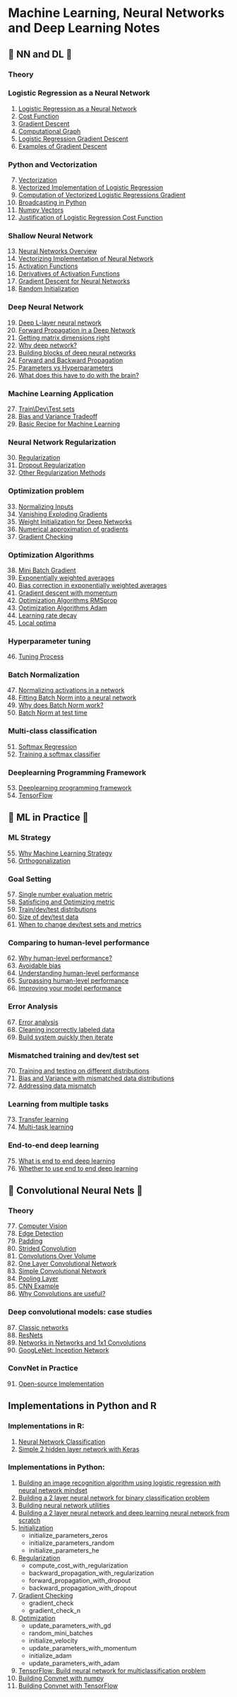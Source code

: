 # Machine Learning, Neural Networks and Deep Learning Notes

## :notebook: NN and DL :notebook:
### Theory
### Logistic Regression as a Neural Network
1. [Logistic Regression as a Neural Network](https://stomioka.github.io/deeplearning/docs/001-logistic-regression-as-a-neural-network.html)
2. [Cost Function](https://stomioka.github.io/deeplearning/docs/002-logistic-regression-cost-function.html)
3. [Gradient Descent](https://stomioka.github.io/deeplearning/docs/003-gradient-descent.html)
4. [Computational Graph](https://stomioka.github.io/deeplearning/docs/004-comuputational-graph.html)
5. [Logistic Regression Gradient Descent](https://stomioka.github.io/deeplearning/docs/005-logistic-regression-gradient-descent.html)
6. [Examples of Gradient Descent](https://stomioka.github.io/deeplearning/docs/006-gradient-descent-example.html)
### Python and Vectorization
7. [Vectorization](https://stomioka.github.io/deeplearning/docs/007-vectorization.html)
8. [Vectorized Implementation of Logistic Regression](https://stomioka.github.io/deeplearning/docs/008-vectorizing-logistic-regression.html)
9. [Computation of Vectorized Logistic Regressions Gradient](https://stomioka.github.io/deeplearning/docs/009-vectorizing-logistic-regressions-gradient-computation.html)
10. [Broadcasting in Python](https://stomioka.github.io/deeplearning/docs/010-broadcasting-in-python.html)
11. [Numpy Vectors](https://stomioka.github.io/deeplearning/docs/011-a-note-on-python-numpy-vectors.html)
12. [Justification of Logistic Regression Cost Function](https://stomioka.github.io/deeplearning/docs/012-Explanation-of-logistic-regression-cost-function.html)
### Shallow Neural Network
13. [Neural Networks Overview](https://stomioka.github.io/deeplearning/docs/013-neural-networks-overview.html)
14. [Vectorizing Implementation of Neural Network](https://stomioka.github.io/deeplearning/docs/014-vectorizing-across-multiple-examples.html)
15. [Activation Functions](https://stomioka.github.io/deeplearning/docs/015-activation-function.html)
16. [Derivatives of Activation Functions](https://stomioka.github.io/deeplearning/docs/016-derivatives-of-activation-functions.html)
17. [Gradient Descent for Neural Networks](https://stomioka.github.io/deeplearning/docs/017-gradient-descent-for-neural-networks.html)
18. [Random Initialization](https://stomioka.github.io/deeplearning/docs/018-random-initialization.html)
### Deep Neural Network
19. [Deep L-layer neural network](https://stomioka.github.io/deeplearning/docs/019-deep-l-layer-neural-network.html)
20. [Forward Propagation in a Deep Network](https://stomioka.github.io/deeplearning/docs/020-forward-propagation-in-a-deep-network.html)
21. [Getting matrix dimensions right](https://stomioka.github.io/deeplearning/docs/021-getting-matrix-dimensions-right.html)
22. [Why deep network?](https://stomioka.github.io/deeplearning/docs/022-why-deep-representations.html)
23. [Building blocks of deep neural networks](https://stomioka.github.io/deeplearning/docs/023-building-block-deep-neural-network.html)
24. [Forward and Backward Propagation](https://stomioka.github.io/deeplearning/docs/024-forward-and-backward-prpagation.html)
25. [Parameters vs Hyperparameters](https://stomioka.github.io/deeplearning/docs/025-parameters-hyperparameters.html)
26. [What does this have to do with the brain?](https://stomioka.github.io/deeplearning/docs/026-what-dows-this-have-to-do-with-the-brain.html)
### Machine Learning Application
27. [Train\Dev\Test sets](https://stomioka.github.io/deeplearning/docs/027-train-dev-test-sets.html)
28. [Bias and Variance Tradeoff](https://stomioka.github.io/deeplearning/docs/028-bias-variance.html)
29. [Basic Recipe for Machine Learning](https://stomioka.github.io/deeplearning/docs/029-basic-recipe-ml.html)
### Neural Network Regularization
30. [Regularization](https://stomioka.github.io/deeplearning/docs/030-regularization.html)
31. [Dropout Regularization](https://stomioka.github.io/deeplearning/docs/031-dropout-regularization.html)
32. [Other Regularization Methods](https://stomioka.github.io/deeplearning/docs/032-other-regularization-methods.html)
### Optimization problem
33. [Normalizing Inputs](https://stomioka.github.io/deeplearning/docs/033-normalizing-inputs.html)
34. [Vanishing Exploding Gradients](https://stomioka.github.io/deeplearning/docs/034-vanishing-exploding-gradients.html)
35. [Weight Initialization for Deep Networks](https://stomioka.github.io/deeplearning/docs/035-weight-initialization-for-deep-networks.html)
36. [Numerical approximation of gradients](https://stomioka.github.io/deeplearning/docs/036-numerical-approximation-of-gradients.html)
37. [Gradient Checking](https://stomioka.github.io/deeplearning/docs/037-gradient-checking.html)
### Optimization Algorithms
38. [Mini Batch Gradient](https://stomioka.github.io/deeplearning/docs/038-mini-batch-gradient.html)
39. [Exponentially weighted averages](https://stomioka.github.io/deeplearning/docs/039-exponentially-weighted-averages.html)
40. [Bias correction in exponentially weighted averages](https://stomioka.github.io/deeplearning/docs/040-bias-correction.html)
41. [Gradient descent with momentum](https://stomioka.github.io/deeplearning/docs/041-gradient-descent-with-momentum.html)
42. [Optimization Algorithms RMSprop](https://stomioka.github.io/deeplearning/docs/042-rmsprop.html)
43. [Optimization Algorithms Adam](https://stomioka.github.io/deeplearning/docs/043-adam.html)
44. [Learning rate decay](https://stomioka.github.io/deeplearning/docs/044-learning-rate-decay.html)
45. [Local optima](https://stomioka.github.io/deeplearning/docs/045-local-optima.html)
### Hyperparameter tuning
46. [Tuning Process](https://stomioka.github.io/deeplearning/docs/046-tuning-process.html)
### Batch Normalization
47. [Normalizing activations in a network](https://stomioka.github.io/deeplearning/docs/047-normalizing-activations-in-network.html)
48. [Fitting Batch Norm into a neural network](https://stomioka.github.io/deeplearning/docs/048-fitting-batch-norm.html)
49. [Why does Batch Norm work?](https://stomioka.github.io/deeplearning/docs/049-why-batch-norm-work.html)
50. [Batch Norm at test time](https://stomioka.github.io/deeplearning/docs/050-batch-norm-at-test-time.html)

### Multi-class classification
51. [Softmax Regression](https://stomioka.github.io/deeplearning/docs/051-softmax-regression.html)
52. [Training a softmax classifier](https://stomioka.github.io/deeplearning/docs/052-training-softmax-classifier.html)

### Deeplearning Programming Framework
53. [Deeplearning programming framework](https://stomioka.github.io/deeplearning/docs/053-deeplearning-prog-framework.html)
54. [TensorFlow](./python-examples/054-tensorflow.ipynb)

## :notebook: ML in Practice :notebook:
### ML Strategy
55. [Why Machine Learning Strategy](https://stomioka.github.io/deeplearning/docs/055-ml-strategy.html)
56. [Orthogonalization](https://stomioka.github.io/deeplearning/docs/056-orthogonalization.html)
### Goal Setting
57. [Single number evaluation metric](https://stomioka.github.io/deeplearning/docs/057-single-number-evaluation-metric.html)
58. [Satisficing and Optimizing metric](https://stomioka.github.io/deeplearning/docs/058-optimizing-metric.html)
59. [Train/dev/test distributions](https://stomioka.github.io/deeplearning/docs/059-train_dev_test_distribution.html)
60. [Size of dev/test data](https://stomioka.github.io/deeplearning/docs/060-dev-test-data-size.html)
61. [When to change dev/test sets and metrics](https://stomioka.github.io/deeplearning/docs/061-dev-test-metrics.html)

### Comparing to human-level performance
62. [Why human-level performance?](https://stomioka.github.io/deeplearning/docs/062-human-level-performance.html)
63. [Avoidable bias](https://stomioka.github.io/deeplearning/docs/063-avoidable-bias.html)
64. [Understanding human-level performance](https://stomioka.github.io/deeplearning/docs/064-understanding-human-level-performance.html)
65. [Surpassing human-level performance](https://stomioka.github.io/deeplearning/docs/065-surpassing-human-level-performance.html)
66. [Improving your model performance](https://stomioka.github.io/deeplearning/docs/066-improving-model-performance.html)

### Error Analysis
67. [Error analysis](https://stomioka.github.io/deeplearning/docs/067-error-analysis.html)
68. [Cleaning incorrectly labeled data](https://stomioka.github.io/deeplearning/docs/068-cleaning-incorrectly-labeled-data.html)
69. [Build system quickly then iterate](https://stomioka.github.io/deeplearning/docs/069-build-iterate.html)

### Mismatched training and dev/test set
70. [Training and testing on different distributions](https://stomioka.github.io/deeplearning/docs/070-train-test-diff-distributions.html)
71. [Bias and Variance with mismatched data distributions](https://stomioka.github.io/deeplearning/docs/071-bias-variance-mistmatched-data-distributions.html)
72. [Addressing data mismatch](https://stomioka.github.io/deeplearning/docs/072-address-data-mismatch.html)

### Learning from multiple tasks
73. [Transfer learning](https://stomioka.github.io/deeplearning/docs/073-transfer-learning.html)
74. [Multi-task learning](https://stomioka.github.io/deeplearning/docs/074-multi-task-learning.html)

### End-to-end deep learning
75. [What is end to end deep learning](https://stomioka.github.io/deeplearning/docs/075-end-to-end-learning.html)
76. [Whether to use end to end deep learning](https://stomioka.github.io/deeplearning/docs/076-end-to-end-learning.html)

## :notebook: Convolutional Neural Nets :notebook:
### Theory
77. [Computer Vision](https://stomioka.github.io/deeplearning/docs/077-computer-vision.html)
78. [Edge Detection](https://stomioka.github.io/deeplearning/docs/078-edge-detection.html)
79. [Padding](https://stomioka.github.io/deeplearning/docs/079-padding.html)
80. [Strided Convolution](https://stomioka.github.io/deeplearning/docs/080-stride-convolution.html)
81. [Convolutions Over Volume](https://stomioka.github.io/deeplearning/docs/081-convolution-over-volume.html)
82. [One Layer Convolutional Network](https://stomioka.github.io/deeplearning/docs/082-one-layer-convolution.html)
83. [Simple Convolutional Network](https://stomioka.github.io/deeplearning/docs/083-simple-cnn.html)
84. [Pooling Layer](https://stomioka.github.io/deeplearning/docs/084-pooling.html)
85. [CNN Example](https://stomioka.github.io/deeplearning/docs/085-cnn-example.html)
86. [Why Convolutions are useful?](https://stomioka.github.io/deeplearning/docs/086-why-convolutions.html)
### Deep convolutional models: case studies
87. [Classic networks](https://stomioka.github.io/deeplearning/docs/087-classic-networks.html)
88. [ResNets](https://stomioka.github.io/deeplearning/docs/088-resnets.html)
89. [Networks in Networks and 1x1 Convolutions](https://stomioka.github.io/deeplearning/docs/089-1-1-convolutions.html)
90. [GoogLeNet: Inception Network](https://stomioka.github.io/deeplearning/docs/090-inception-network.html)

### ConvNet in Practice
91. [Open-source Implementation](https://stomioka.github.io/deeplearning/docs/091-open-source.html)

## Implementations in Python and R

###  Implementations in R:
1. [Neural Network Classification](https://rpubs.com/stomioka/nnclassification)
2. [Simple 2 hidden layer network with Keras](https://rpubs.com/stomioka/399650)

### Implementations in Python:
1. [Building an image recognition algorithm using logistic regression with neural network mindset](python-examples/build-image-recog-algorithm-lr-nn.ipynb)
2. [Building a 2 layer neural network for binary classification problem](python-examples/build-binary-classification-2-layer-neural-network.ipynb)
3. [Building neural network utilities](python-examples/building-deep-learning-utils.ipynb)
4. [Building a 2 layer neural network and deep learning neural network from scratch](python-examples/build-binary-classification-2-layer-neural-network.ipynb)
5. [Initialization](python-examples/initializations.ipynb)
    - initialize_parameters_zeros
    - initialize_parameters_random
    - initialize_parameters_he
6. [Regularization](python-examples/regularization.ipynb)
    - compute_cost_with_regularization
    - backward_propagation_with_regularization
    - forward_propagation_with_dropout
    - backward_propagation_with_dropout
7. [Gradient Checking](python-examples/gradient-checking.ipynb)
    - gradient_check
    - gradient_check_n
8. [Optimization](python-examples/optimization.ipynb)
    - update_parameters_with_gd
    - random_mini_batches
    - initialize_velocity
    - update_parameters_with_momentum
    - initialize_adam
    - update_parameters_with_adam
9. [TensorFlow: Build neural network for multiclassification problem](python-examples/tf-tutorial.ipynb)
10. [Building Convnet with numpy](python-examples/convnet-with-numpy.ipynb)
11. [Building Convnet with TensorFlow](python-examples/convnet-with-tensorflow.ipynb)
